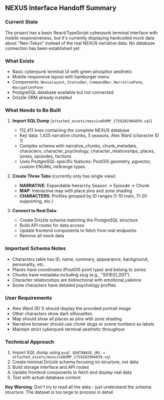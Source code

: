 ## NEXUS Interface Handoff Summary

### Current State
The project has a basic React/TypeScript cyberpunk terminal interface with mobile responsiveness, but it's currently displaying hardcoded mock data about "Neo-Tokyo" instead of the real NEXUS narrative data. No database connection has been established yet.

### What Exists
- Basic cyberpunk terminal UI with green phosphor aesthetic
- Mobile-responsive layout with hamburger menu
- Components: `NexusLayout`, `StatusBar`, `CommandBar`, `NarrativePane`, `NavigationPane`
- PostgreSQL database available but not connected
- Drizzle ORM already installed

### What Needs to Be Built

1. **Import SQL Dump** (`attached_assets/massiveDUMP_1759202904039.sql`)
   - 112,411 lines containing the complete NEXUS database
   - Key data: 1,425 narrative chunks, 5 seasons, Alex Ward (character ID 1)
   - Complex schema with narrative_chunks, chunk_metadata, characters, character_psychology, character_relationships, places, zones, episodes, factions
   - Uses PostgreSQL-specific features: PostGIS geometry, pgvector, custom ENUMs, int8range types

2. **Create Three Tabs** (currently only has single view):
   - **NARRATIVE**: Expandable hierarchy Season → Episode → Chunk
   - **MAP**: Interactive map with place pins and zone shading  
   - **CHARACTERS**: Profiles grouped by ID ranges (1-10 main, 11-20 supporting, etc.)

3. **Connect to Real Data**:
   - Create Drizzle schema matching the PostgreSQL structure
   - Build API routes for data access
   - Update frontend components to fetch from real endpoints
   - Remove all mock data

### Important Schema Notes
- Characters table has ID, name, summary, appearance, background, personality, etc.
- Places have coordinates (PostGIS point type) and belong to zones
- Chunks have metadata including slug (e.g., "S01E01_001") 
- Character relationships are bidirectional with emotional_valence
- Some characters have detailed psychology profiles

### User Requirements
- Alex Ward (ID 1) should display the provided portrait image
- Other characters show dark silhouettes
- Map should show all places as pins with zone shading
- Narrative browser should use chunk slugs or scene numbers as labels
- Maintain strict cyberpunk terminal aesthetic throughout

### Technical Approach
1. Import SQL dump using `psql $DATABASE_URL < attached_assets/massiveDUMP_1759202904039.sql`
2. Create minimal Drizzle schema focusing on structure, not data
3. Build storage interface and API routes
4. Update frontend components to fetch and display real data
5. Test with actual database content

**Key Warning**: Don't try to read all the data - just understand the schema structure. The dataset is too large to process in detail.